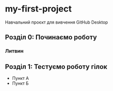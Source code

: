 # my-first-project
Навчальний проєкт для вивчення GitHub Desktop

## Розділ 0: Починаємо роботу

### Литвин

## Розділ 1: Тестуємо роботу гілок
*   Пункт А
*   Пункт Б

